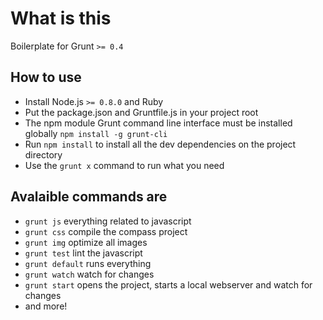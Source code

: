 What is this
=============
Boilerplate for Grunt `>= 0.4`


How to use
-------------

*	Install Node.js `>= 0.8.0` and Ruby
*	Put the package.json and Gruntfile.js in your project root
*	The npm module Grunt command line interface must be installed globally `npm install -g grunt-cli`
*	Run `npm install` to install all the dev dependencies on the project directory
*	Use the `grunt x` command to run what you need


Avalaible commands are
-------------

*	`grunt js` everything related to javascript
*	`grunt css` compile the compass project
*	`grunt img` optimize all images
*	`grunt test` lint the javascript
*	`grunt default` runs everything
*	`grunt watch` watch for changes
*	`grunt start` opens the project, starts a local webserver and watch for changes
*	and more!